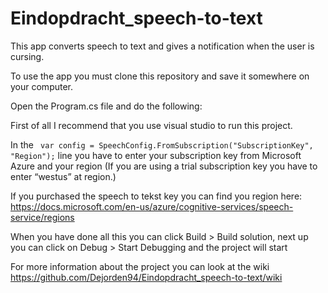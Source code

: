 # Eindopdracht_speech-to-text

This app converts speech to text and gives a notification when the user is cursing.

To use the app you must clone this repository and save it somewhere on your computer. 

Open the Program.cs file and do the following:

First of all I recommend that you use visual studio to run this project.

In the ``` var config = SpeechConfig.FromSubscription("SubscriptionKey", "Region");``` line you have to enter your subscription key 
from Microsoft Azure and your region (If you are using a trial subscription key you have to enter “westus” at region.)

If you purchased the speech to tekst key you can find you region here: https://docs.microsoft.com/en-us/azure/cognitive-services/speech-service/regions

When you have done all this you can click Build > Build solution, next up you can click on Debug > Start Debugging and the project will start
 

For more information about the project you can look at the wiki https://github.com/Dejorden94/Eindopdracht_speech-to-text/wiki

